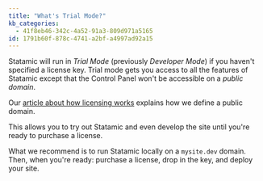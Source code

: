 ```yaml
---
title: "What's Trial Mode?"
kb_categories:
  - 41f8eb46-342c-4a52-91a3-809d971a5165
id: 1791b60f-878c-4741-a2bf-a4997ad92a15
---
```

Statamic will run in _Trial Mode_ (previously _Developer Mode_) if you haven't specified a license key. Trial mode gets you access to
all the features of Statamic except that the Control Panel won't be accessible on a _public domain_.

Our [article about how licensing works][licensing] explains how we define a public domain.

This allows you to try out Statamic and even develop the site until you're ready to purchase a license.

What we recommend is to run Statamic locally on a `mysite.dev` domain. Then, when you're ready: purchase a license,
drop in the key, and deploy your site.

[licensing]: /knowledge-base/licensing
